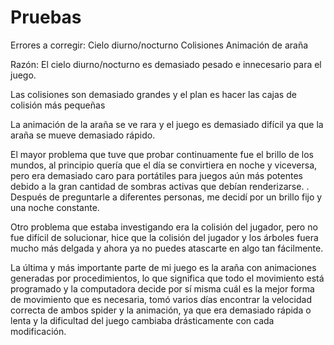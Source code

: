 # Pruebas

Errores a corregir:
Cielo diurno/nocturno
Colisiones
Animación de araña

Razón:
El cielo diurno/nocturno es demasiado pesado e innecesario para el juego.

Las colisiones son demasiado grandes y el plan es hacer las cajas de colisión más pequeñas

La animación de la araña se ve rara y el juego es demasiado difícil ya que la araña se mueve demasiado rápido.


El mayor problema que tuve que probar continuamente fue el brillo de los mundos, al principio quería que el día se convirtiera en noche y viceversa, pero era demasiado caro para portátiles para juegos aún más potentes debido a la gran cantidad de sombras activas que debían renderizarse. . Después de preguntarle a diferentes personas, me decidí por un brillo fijo y una noche constante.

Otro problema que estaba investigando era la colisión del jugador, pero no fue difícil de solucionar, hice que la colisión del jugador y los árboles fuera mucho más delgada y ahora ya no puedes atascarte en algo tan fácilmente.

La última y más importante parte de mi juego es la araña con animaciones generadas por procedimientos, lo que significa que todo el movimiento está programado y la computadora decide por sí misma cuál es la mejor forma de movimiento que es necesaria, tomó varios días encontrar la velocidad correcta de ambos spider y la animación, ya que era demasiado rápida o lenta y la dificultad del juego cambiaba drásticamente con cada modificación.
